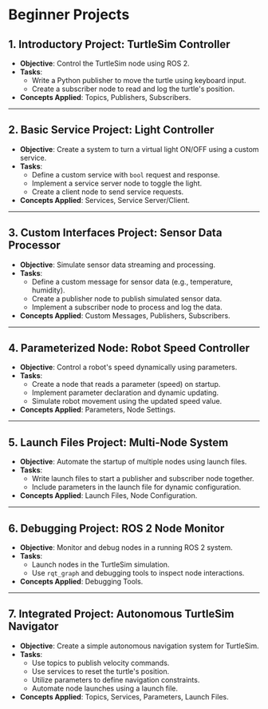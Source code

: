 
# Beginner Projects

## 1. **Introductory Project: TurtleSim Controller**
   - **Objective**: Control the TurtleSim node using ROS 2.
   - **Tasks**:
     - Write a Python publisher to move the turtle using keyboard input.
     - Create a subscriber node to read and log the turtle's position.
   - **Concepts Applied**: Topics, Publishers, Subscribers.

---

## 2. **Basic Service Project: Light Controller**
   - **Objective**: Create a system to turn a virtual light ON/OFF using a custom service.
   - **Tasks**:
     - Define a custom service with `bool` request and response.
     - Implement a service server node to toggle the light.
     - Create a client node to send service requests.
   - **Concepts Applied**: Services, Service Server/Client.

---

## 3. **Custom Interfaces Project: Sensor Data Processor**
   - **Objective**: Simulate sensor data streaming and processing.
   - **Tasks**:
     - Define a custom message for sensor data (e.g., temperature, humidity).
     - Create a publisher node to publish simulated sensor data.
     - Implement a subscriber node to process and log the data.
   - **Concepts Applied**: Custom Messages, Publishers, Subscribers.

---

## 4. **Parameterized Node: Robot Speed Controller**
   - **Objective**: Control a robot's speed dynamically using parameters.
   - **Tasks**:
     - Create a node that reads a parameter (speed) on startup.
     - Implement parameter declaration and dynamic updating.
     - Simulate robot movement using the updated speed value.
   - **Concepts Applied**: Parameters, Node Settings.

---

## 5. **Launch Files Project: Multi-Node System**
   - **Objective**: Automate the startup of multiple nodes using launch files.
   - **Tasks**:
     - Write launch files to start a publisher and subscriber node together.
     - Include parameters in the launch file for dynamic configuration.
   - **Concepts Applied**: Launch Files, Node Configuration.

---

## 6. **Debugging Project: ROS 2 Node Monitor**
   - **Objective**: Monitor and debug nodes in a running ROS 2 system.
   - **Tasks**:
     - Launch nodes in the TurtleSim simulation.
     - Use `rqt_graph` and debugging tools to inspect node interactions.
   - **Concepts Applied**: Debugging Tools.

---

## 7. **Integrated Project: Autonomous TurtleSim Navigator**
   - **Objective**: Create a simple autonomous navigation system for TurtleSim.
   - **Tasks**:
     - Use topics to publish velocity commands.
     - Use services to reset the turtle's position.
     - Utilize parameters to define navigation constraints.
     - Automate node launches using a launch file.
   - **Concepts Applied**: Topics, Services, Parameters, Launch Files.
